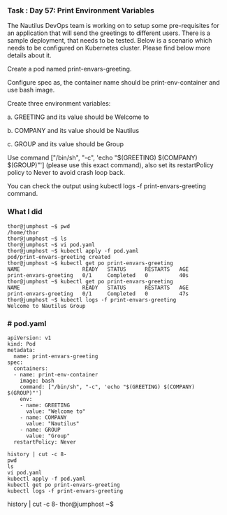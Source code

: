 ### Task : Day 57: Print Environment Variables

The Nautilus DevOps team is working on to setup some pre-requisites for an application that will send the greetings to different users. There is a sample deployment, that needs to be tested. Below is a scenario which needs to be configured on Kubernetes cluster. Please find below more details about it.


Create a pod named print-envars-greeting.

Configure spec as, the container name should be print-env-container and use bash image.

Create three environment variables:

a. GREETING and its value should be Welcome to

b. COMPANY and its value should be Nautilus

c. GROUP and its value should be Group

Use command ["/bin/sh", "-c", 'echo "$(GREETING) $(COMPANY) $(GROUP)"'] (please use this exact command), also set its restartPolicy policy to Never to avoid crash loop back.

You can check the output using kubectl logs -f print-envars-greeting command.


### What I did

```
thor@jumphost ~$ pwd
/home/thor
thor@jumphost ~$ ls
thor@jumphost ~$ vi pod.yaml
thor@jumphost ~$ kubectl apply -f pod.yaml 
pod/print-envars-greeting created
thor@jumphost ~$ kubectl get po print-envars-greeting 
NAME                    READY   STATUS      RESTARTS   AGE
print-envars-greeting   0/1     Completed   0          40s
thor@jumphost ~$ kubectl get po print-envars-greeting 
NAME                    READY   STATUS      RESTARTS   AGE
print-envars-greeting   0/1     Completed   0          47s
thor@jumphost ~$ kubectl logs -f print-envars-greeting
Welcome to Nautilus Group
```

### # pod.yaml
``` 
apiVersion: v1
kind: Pod
metadata:
  name: print-envars-greeting
spec:
  containers:
  - name: print-env-container
    image: bash
    command: ["/bin/sh", "-c", 'echo "$(GREETING) $(COMPANY) $(GROUP)"']
    env:
    - name: GREETING
      value: "Welcome to"
    - name: COMPANY
      value: "Nautilus"
    - name: GROUP
      value: "Group"
  restartPolicy: Never
```

```
history | cut -c 8-
pwd
ls
vi pod.yaml
kubectl apply -f pod.yaml 
kubectl get po print-envars-greeting 
kubectl logs -f print-envars-greeting
```
history | cut -c 8-
thor@jumphost ~$ 
